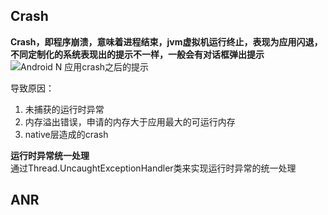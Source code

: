 ## Crash ##
**Crash，即程序崩溃，意味着进程结束，jvm虚拟机运行终止，表现为应用闪退，不同定制化的系统表现出的提示不一样，一般会有对话框弹出提示**<br/>![Android N 应用crash之后的提示](https://i.imgur.com/8HJXncw.png)


导致原因：
1. 未捕获的运行时异常
2. 内存溢出错误，申请的内存大于应用最大的可运行内存
3. native层造成的crash

**运行时异常统一处理**<br/>通过Thread.UncaughtExceptionHandler类来实现运行时异常的统一处理



## ANR ##